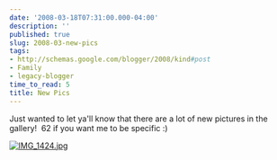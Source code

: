```yaml
---
date: '2008-03-18T07:31:00.000-04:00'
description: ''
published: true
slug: 2008-03-new-pics
tags:
- http://schemas.google.com/blogger/2008/kind#post
- Family
- legacy-blogger
time_to_read: 5
title: New Pics
---
```


Just wanted to let ya'll know that there are a lot of new pictures in the gallery!  62 if you want me to be specific :)

<a href="http://www.wassupy.com/gallery2/v/MayaGraceFirstDays/?g2_page=7" target="_blank">![IMG_1424.jpg](IMG_1424.jpg)</a>